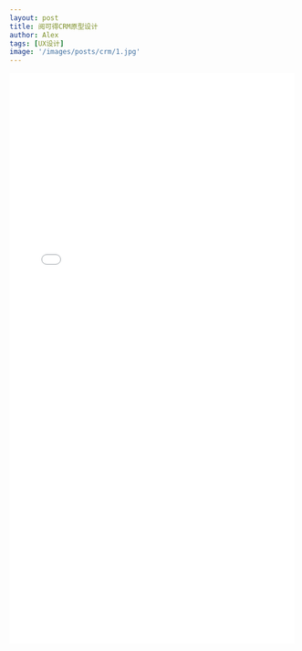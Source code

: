 ```yaml
---
layout: post
title: 阅可得CRM原型设计
author: Alex
tags: [UX设计]
image: '/images/posts/crm/1.jpg'
---
```


<iframe width="500" height="1000" src="../../../../../../recordcrm/start.html#g=1&id=3bvamf&p=%E5%90%AF%E5%8A%A8%E7%95%8C%E9%9D%A2" frameborder="0" allow="autoplay; encrypted-media" allowfullscreen></iframe>

<style>
 .c-post{
 padding-top: 0px;
}

.c-content{
 margin-bottom: 0px;
 margin-top: 0px;
 padding: 0;
 transform: translate(-2.4%);
}

@media only screen and (max-width: 767px) and (orientation: portrait) {
.c-content{
margin-left:-60px;
width:180%;
}
}

</style>

